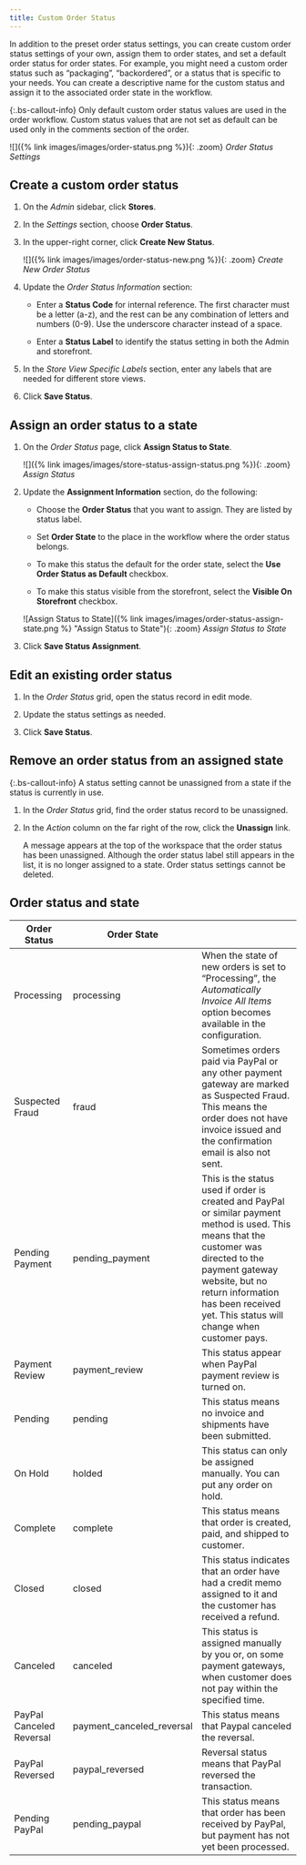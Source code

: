 ```yaml
---
title: Custom Order Status
---
```


In addition to the preset order status settings, you can create custom order status settings of your own, assign them to order states, and set a default order status for order states. For example, you might need a custom order status such as “packaging”, “backordered”, or a status that is specific to your needs. You can create a descriptive name for the custom status and assign it to the associated order state in the workflow.

{:.bs-callout-info}
Only default custom order status values are used in the order workflow. Custom status values that are not set as default can be used only in the comments section of the order.

![]({% link images/images/order-status.png %}){: .zoom}
_Order Status Settings_

## Create a custom order status

1. On the _Admin_ sidebar, click **Stores**.

1. In the _Settings_ section, choose **Order Status**.

1. In the upper-right corner, click **Create New Status**.

   ![]({% link images/images/order-status-new.png %}){: .zoom}
   _Create New Order Status_

1. Update the _Order Status Information_ section:

   - Enter a **Status Code** for internal reference. The first character must be a letter (a-z), and the rest can be any combination of letters and numbers (0-9). Use the underscore character instead of a space.

   - Enter a **Status Label** to identify the status setting in both the Admin and storefront.

1. In the _Store View Specific Labels_ section, enter any labels that are needed for different store views.

1. Click **Save Status**.

## Assign an order status to a state

1. On the _Order Status_ page, click **Assign Status to State**.

   ![]({% link images/images/store-status-assign-status.png %}){: .zoom}
   _Assign Status_

1. Update the **Assignment Information** section, do the following:

   - Choose the **Order Status** that you want to assign. They are listed by status label.

   - Set **Order State** to the place in the workflow where the order status belongs.

   - To make this status the default for the order state, select the **Use Order Status as Default** checkbox.

   - To make this status visible from the storefront, select the **Visible On Storefront** checkbox.

   ![Assign Status to State]({% link images/images/order-status-assign-state.png %} "Assign Status to State"){: .zoom}
   _Assign Status to State_

1. Click **Save Status Assignment**.

## Edit an existing order status

1. In the _Order Status_ grid, open the status record in edit mode.

1. Update the status settings as needed.

1. Click **Save Status**.

## Remove an order status from an assigned state

{:.bs-callout-info}
A status setting cannot be unassigned from a state if the status is currently in use.

1. In the _Order Status_ grid, find the order status record to be unassigned.

1. In the _Action_ column on the far right of the row, click the **Unassign** link.

   A message appears at the top of the workspace that the order status has been unassigned. Although the order status label still appears in the list, it is no longer assigned to a state. Order status settings cannot be deleted.

## Order status and state

|Order Status|Order State||
|--- |--- |--- |
|Processing|processing|When the state of new orders is set to “Processing”, the _Automatically Invoice All Items_ option becomes available in the configuration.|
|Suspected Fraud|fraud|Sometimes orders paid via PayPal or any other payment gateway are marked as Suspected Fraud. This means the order does not have invoice issued and the confirmation email is also not sent.|
|Pending Payment|pending_payment|This is the status used if order is created and PayPal or similar payment method is used. This means that the customer was directed to the payment gateway website, but no return information has been received yet. This status will change when customer pays.|
|Payment Review|payment_review|This status appear when PayPal payment review is turned on.|
|Pending|pending|This status means no invoice and shipments have been submitted.|
|On Hold|holded|This status can only be assigned manually. You can put any order on hold.|
|Complete|complete|This status means that order is created, paid, and shipped to customer.|
|Closed|closed|This status indicates that an order have had a credit memo assigned to it and the customer has received a refund.|
|Canceled|canceled|This status is assigned manually by you or, on some payment gateways, when customer does not pay within the specified time.|
|PayPal Canceled Reversal|payment_canceled_reversal|This status means that Paypal canceled the reversal.|
|PayPal Reversed|paypal_reversed|Reversal status means that PayPal reversed the transaction.|
|Pending PayPal|pending_paypal|This status means that order has been received by PayPal, but payment has not yet been processed.|
